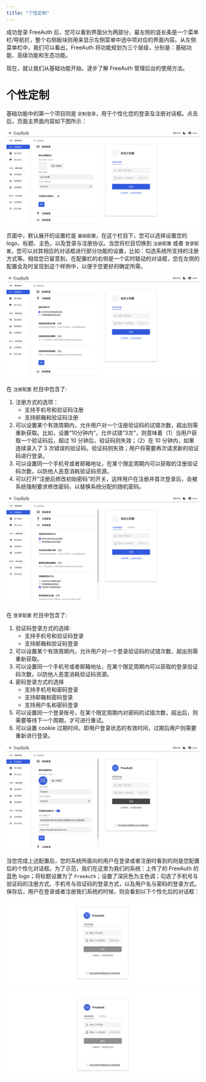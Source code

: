 ```yaml
---
title: "个性定制"
---
```

成功登录 FreeAuth 后，您可以看到界面分为两部分，最左侧的竖长条是一个菜单栏/导航栏，整个右侧板块则用来显示左侧菜单中选中项对应的界面内容。从左侧菜单栏中，我们可以看出，FreeAuth 将功能规划为三个层级，分别是：基础功能、高级功能和生态功能。

现在，就让我们从基础功能开始，逐步了解 FreeAuth 管理后台的使用方法。

# 个性定制

基础功能中的第一个项目则是 `定制登录`，用于个性化您的登录及注册对话框。点击后，页面主界面内容如下图所示：

![FreeAuth Login Customization - Basic Settings](/assets/manual/customization-basic.png)

页面中，默认展开的设置栏是 `基础配置`，在这个栏目下，您可以选择设置您的 logo、标题、主色，以及登录与注册协议。当您将栏目切换到 `注册配置` 或者 `登录配置`，您可以对其相应的对话框进行部分功能的设置，比如：勾选系统所支持的注册方式等。相信您已留意到，在配置栏的右侧是一个实时联动的对话框，您在左侧的配置会及时呈现到这个样例中，以便于您更好的确定所需。

![FreeAuth Login Customization - Registration Settings](/assets/manual/customization-registration.png)

在 `注册配置` 栏目中包含了:

1. 注册方式的选项：
    * 支持手机号和验证码注册
    * 支持邮箱和验证码注册
2. 可以设置某个有效周期内，允许用户对一个注册验证码的试错次数，超出则需重新获取。比如，设置“10分钟内”，允许试错“3次”，则意味着（1）当用户获取一个验证码后，超过 10 分钟后，验证码则失效；（2）在 10 分钟内，如果连续录入了 3 次错误的验证码，验证码则失效；用户将需要再次请求新的验证码进行登录。
3. 可以设置同一个手机号或者邮箱地址，在某个限定周期内可以获取的注册验证码次数，以防他人恶意消耗验证码资源。
4. 可以打开“注册后修改初始密码”的开关，这样用户在注册并首次登录后，会被系统强制要求修改密码，以替换系统分配的随机密码。

![FreeAuth Login Customization - Login Settings](/assets/manual/customization-login.png)

在 `登录配置` 栏目中包含了:

1. 验证码登录方式的选择:
    * 支持手机号和验证码登录
    * 支持邮箱和验证码登录
2. 可以设置某个有效周期内，允许用户对一个登录验证码的试错次数，超出则需重新获取。
3. 可以设置同一个手机号或者邮箱地址，在某个限定周期内可以获取的登录验证码次数，以防他人恶意消耗验证码资源。
4. 密码登录方式的选择
    * 支持手机号和密码登录
    * 支持邮箱和密码登录
    * 支持用户名和密码登录
5. 可以设置同一个登录账号，在某个限定周期内对密码的试错次数，超出后，则需要等待下一个周期，才可进行重试。
6. 可以设置 cookie 过期时间，即用户登录状态的有效时间，过期后用户则需要重新进行登录。

![FreeAuth Login Customization - Example](/assets/manual/customization-example.png)

当您完成上述配置后，您的系统所面向的用户在登录或者注册时看到的则是您配置后的个性化对话框。为了示范，我们在这里为我们的系统：上传了的 FreeAuth 的蓝色 logo；将标题设置为了 `FreeAuth`；设置了深灰色为主色调；勾选了手机号与验证码的注册方式、手机号与验证码的登录方式，以及用户名与密码的登录方式。保存后，用户在登录或者注册我们系统的时候，则会看到以下个性化后的对话框：

![FreeAuth Login Customization - Customized Registration](/assets/manual/customized-registration-frame.png)

![FreeAuth Login Customization - Customized Login](/assets/manual/customized-login-frame.png)

